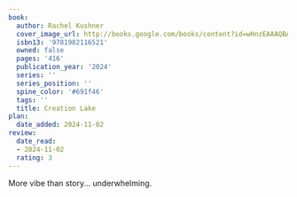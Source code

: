 ```yaml
---
book:
  author: Rachel Kushner
  cover_image_url: http://books.google.com/books/content?id=wHnzEAAAQBAJ&printsec=frontcover&img=1&zoom=1&edge=curl&source=gbs_api
  isbn13: '9781982116521'
  owned: false
  pages: '416'
  publication_year: '2024'
  series: ''
  series_position: ''
  spine_color: '#691f46'
  tags: ''
  title: Creation Lake
plan:
  date_added: 2024-11-02
review:
  date_read:
  - 2024-11-02
  rating: 3
---
```

More vibe than story... underwhelming.
